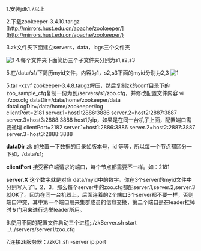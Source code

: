 1.安装jdk1.7以上

2.下载zookeeper-3.4.10.tar.gz  [http://mirrors.hust.edu.cn/apache/zookeeper/](http://mirrors.hust.edu.cn/apache/zookeeper/)

3.zk文件夹下面建立servers，data，logs三个文件夹

![1](../1.png)
4.每个文件夹下面简历三个子文件夹分别为s1,s2,s3

5.在/data/s1/下简历myid文件，内容为1，s2,s3下面的myid分别为2,3
![1](../2.png)

5.tar -xzvf zookeeper-3.4.8.tar.gz解压，然后复制zk的conf目录下的zoo_sample_cfg复制一份为到/servers/s1/zoo.cfg，并修改配置文件内容
vi ./zoo.cfg
dataDir=/data/home/zookeeper/data   
dataLogDir=/data/home/zookeeper/log   
clientPort=2181
server.1=host1:2886:3886
server.2=host2:2887:3887
server.3=host3:2888:3888 
host1为ip，如果是在同一台机子上面，配置端口需要递增
clientPort=2182
server.1=host1:2886:3886
server.2=host2:2887:3887
server.3=host3:2888:3888 



**dataDir** zk 的放置一下数据的目录如版本号，id 等等，所以每一个节点都区分一下如，/data/s1;

**clientPort** 接受客户端请求的端口，每个节点都需要不一样。如：2181

**server.X** 这个数字就是对应 data/myid中的数字。你在3个server的myid文件中分别写入了1，2，3，那么每个server中的zoo.cfg都配server.1,server.2,server.3就OK了。因为在同一台机器上，后面连着的2个端口3个server都不要一样，否则端口冲突，其中第一个端口用来集群成员的信息交换，第二个端口是在leader挂掉时专门用来进行选举leader所用。

6.使用不同的配置文件启动三个进程;./zkServer.sh start ../../servers/server1/zoo.cfg 

7.连接zk服务器：/zkCli.sh -server ip:port
